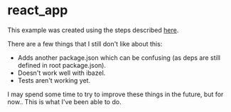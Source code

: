 # react_app

This example was created using the steps described [here](https://bazelbuild.github.io/rules_nodejs/examples#react).

There are a few things that I still don't like about this:
- Adds another package.json which can be confusing (as deps are still defined in root package.json).
- Doesn't work well with ibazel.
- Tests aren't working yet.

I may spend some time to try to improve these things in the future, but for now.. This is what I've been able to do.
